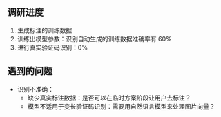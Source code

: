 ## 调研进度
1. 生成标注的训练数据
2. 训练出模型参数：识别自动生成的训练数据准确率有 60%
2. 进行真实验证码识别：0%

## 遇到的问题

* 识别不准确：
    * 缺少真实标注数据：是否可以在临时方案阶段让用户去标注？
    * 模型不适用于变长验证码识别：需要用自然语言模型来处理图片向量？